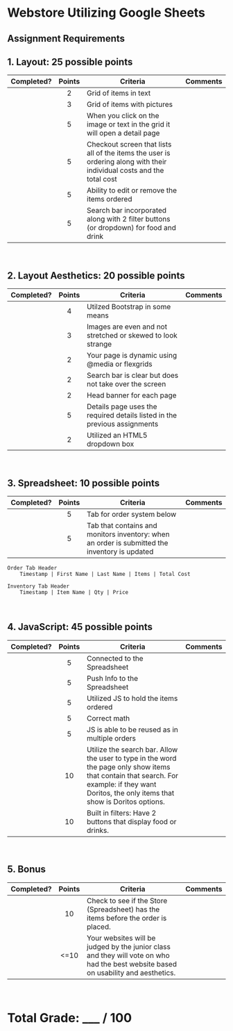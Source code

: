 # Webstore Utilizing Google Sheets 
## Assignment Requirements

## 1.  Layout: 25 possible points
| Completed? | Points | Criteria | Comments |
|:----------:|:------:|----------|----------|
|  | 2 | Grid of items in text |
|  | 3 | Grid of items with pictures |
|  | 5 | When you click on the image or text in the grid it will open a detail page |
|  | 5 | Checkout screen that lists all of the items the user is ordering along with their individual costs and the total cost |
|  | 5 | Ability to edit or remove the items ordered |
|  | 5 | Search bar incorporated along with 2 filter buttons (or dropdown) for food and drink |


&nbsp;

## 2.  Layout Aesthetics: 20 possible points
| Completed? | Points | Criteria | Comments |
|:----------:|:------:|----------|----------|
|  | 4 | Utilzed Bootstrap in some means |
|  | 3 | Images are even and not stretched or skewed to look strange |
|  | 2 | Your page is dynamic using @media or flexgrids |
|  | 2 | Search bar is clear but does not take over the screen |
|  | 2 | Head banner for each page |
|  | 5 | Details page uses the required details listed in the previous assignments |
|  | 2 | Utilized an HTML5 dropdown box |

&nbsp;

## 3.  Spreadsheet: 10 possible points
| Completed? | Points | Criteria | Comments |
|:----------:|:------:|----------|----------|
|  | 5 | Tab for order system below |
|  | 5 | Tab that contains and monitors inventory: when an order is submitted the inventory is updated |

    Order Tab Header
        Timestamp | First Name | Last Name | Items | Total Cost
    
    Inventory Tab Header
        Timestamp | Item Name | Qty | Price

&nbsp;

## 4.  JavaScript: 45 possible points
| Completed? | Points | Criteria | Comments |
|:----------:|:------:|----------|----------|
|  | 5 | Connected to the Spreadsheet |
|  | 5 | Push Info to the Spreadsheet |
|  | 5 | Utilized JS to hold the items ordered |
|  | 5 | Correct math |
|  | 5 | JS is able to be reused as in multiple orders |
|  | 10 | Utilize the search bar.  Allow the user to type in the word the page only show items that contain that search.  For example: if they want Doritos, the only items that show is Doritos options. |
|  | 10 | Built in filters: Have 2 buttons that display food or drinks. |


&nbsp;

## 5.  Bonus
| Completed? | Points | Criteria | Comments |
|:----------:|:------:|----------|----------|
|  | 10 | Check to see if the Store (Spreadsheet) has the items before the order is placed.|
|  | <=10 | Your websites will be judged by the junior class and they will vote on who had the best website based on usability and aesthetics.

&nbsp;

# Total Grade: ___ /  100